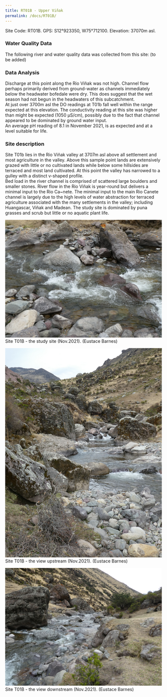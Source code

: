 ```yaml
---
title: RT01B - Upper Viñak
permalink: /docs/RT01B/
---
```



Site Code: RT01B.  GPS: S12°923350, W75°712100. Elevation:
37070m asl.

### Water Quality Data

The following river and water quality data was collected from this site: (to be added)

### Data Analysis  

Discharge at this point along the Rio Viñak was not high. Channel flow perhaps primarily derived from ground-water as channels immediately below the headwater bofedale were dry. This does suggest that the wet season had not begun in the headwaters of this subcatchment.  
At just over 3700m asl the DO readings at T01b fall well within the range expected at this elevation.
The conductivity reading at this site was higher than might be expected (1050 µS/cm), possibly due to the fact that channel appeared to be dominated by ground water input.      
An average pH reading of 8.1 in November 2021, is as expected and at a level suitable for life.  

### Site description

Site T01b lies in the Rio Viñak valley at 3707m asl above all settlement and most agriculture in the valley. Above this sample point lands are extensively grazed with little or no cultivated lands while below some hillsides are terraced and most land cultivated. 
At this point the valley has narrowed to a gulley with a distinct v-shaped profile.  
Bed load in the river channel is comprised of scattered large boulders and smaller stones. River flow in the Rio Viñak is year-round but delivers a minimal input to the Rio Ca\~nete. 
The minimal input to the main Rio Canete channel is largely due to the high levels of water abstraction for terraced agriculture associated with the many settlements in the valley; including Huangascar, Viñak  and Madean.
The study site is dominated by puna grasses and scrub but little or no aquatic plant life. 



![Site T01B - the study site. (John Forrest)](/assets/SiteDescriptions/T1/T1BSite.jpeg)
Site T01B - the study site (Nov.2021). (Eustace Barnes)

![Site T01B - the view upstream. (John Forrest)](/assets/SiteDescriptions/T1/T1BViewupstream.jpeg)
Site T01B - the view upstream (Nov.2021). (Eustace Barnes)

![Site T01B - the view downstream. (John Forrest)](/assets/SiteDescriptions/T1/T1BViewdownstream.jpeg)
Site T01B - the view downstream (Nov.2021). (Eustace Barnes)

